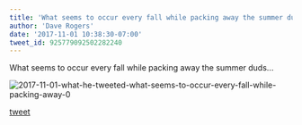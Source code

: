 ```yaml
---
title: 'What seems to occur every fall while packing away the summer duds... '
author: 'Dave Rogers'
date: '2017-11-01 10:38:30-07:00'
tweet_id: 925779092502282240
---
```

What seems to occur every fall while packing away the summer duds...

![2017-11-01-what-he-tweeted-what-seems-to-occur-every-fall-while-packing-away-0](/heap/2017-11-01-what-he-tweeted-what-seems-to-occur-every-fall-while-packing-away-0.jpg)

[tweet](https://twitter.com/yukondude/status/925779092502282240)